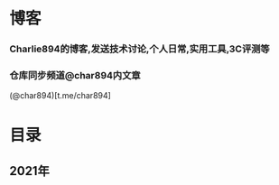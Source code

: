 # 博客
### Charlie894的博客,发送技术讨论,个人日常,实用工具,3C评测等
### 仓库同步频道@char894内文章
(@char894)[t.me/char894]
# 目录
## 2021年
